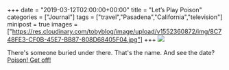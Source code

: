 +++
date = "2019-03-12T02:00:00+00:00"
title = "Let’s Play Poison"
categories = ["Journal"]
tags = ["travel","Pasadena","California","television"]
minipost = true
images = ["https://res.cloudinary.com/tobyblog/image/upload/v1552360872/img/8C748FE3-CF0B-45E7-BB87-808D68405F04.jpg"]
+++
![](https://res.cloudinary.com/tobyblog/image/upload/v1552360872/img/8C748FE3-CF0B-45E7-BB87-808D68405F04.jpg)

There's someone buried under there. That's the name. And see the date? [Poison! Get off!](https://www.youtube.com/watch?v=ZbC4NKCNm5E)
